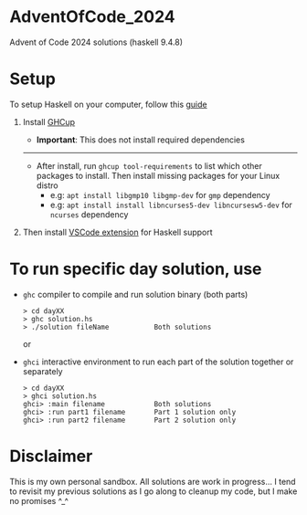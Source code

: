 # AdventOfCode_2024
Advent of Code 2024 solutions (haskell 9.4.8)


# Setup

To setup Haskell on your computer, follow this [guide](https://www.haskell.org/get-started/)

1. Install [GHCup](https://www.haskell.org/ghcup/)

    - **Important**: This does not install required dependencies
    ---
    - After install, run `ghcup tool-requirements` to list which other packages to install. Then install missing packages for your Linux distro
        - e.g: `apt install libgmp10 libgmp-dev` for `gmp` dependency
        - e.g: `apt install install libncurses5-dev libncursesw5-dev` for `ncurses` dependency

2. Then install [VSCode extension](https://open-vsx.org/vscode/item?itemName=haskell.haskell) for Haskell support


# To run specific day solution, use

- `ghc` compiler to compile and run solution binary (both parts)
    ```
    > cd dayXX
    > ghc solution.hs
    > ./solution fileName           Both solutions
    ```

    or

- `ghci` interactive environment to run each part of the solution together or separately
    ```
    > cd dayXX
    > ghci solution.hs
    ghci> :main filename            Both solutions
    ghci> :run part1 filename       Part 1 solution only
    ghci> :run part2 filename       Part 2 solution only
    ```

# Disclaimer
This is my own personal sandbox. All solutions are work in progress...
I tend to revisit my previous solutions as I go along to cleanup my code, but I make no promises ^_^
